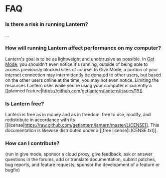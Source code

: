 # FAQ

### Is there a risk in running Lantern?

...


### How will running Lantern affect performance on my computer?

Lantern's goal is to be as lightweight and unobtrusive as possible. In [Get
Mode](En-User-Guide#give-mode-and-get-mode), you shouldn't even notice it's
running, outside of being able to access previously blocked sites of course. In
Give Mode, a portion of your internet connection may intermittently be donated
to other users, but based on the other users online at the time, you may not
even notice. Limiting the resources Lantern uses while you're using your
computer is currently a [[planned
feature|https://github.com/getlantern/lantern/issues/19]].


### Is Lantern free?

Lantern is free as in money and as in freedom: free to use, modify, and
redistribute in accordance with its
[[license|https://raw.github.com/getlantern/lantern/master/LICENSE]]. This
documentation is likewise distributed under a [[free license|LICENSE.txt]].


### How can I contribute?

(run in give mode, sponsor a cloud proxy, give feedback, ask or answer questions
in the forums, add or translate documentation, submit patches, bug reports, and
feature requests, sponsor the development of a feature or bugfix)
